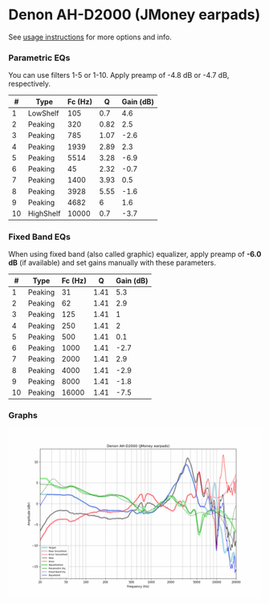 # Denon AH-D2000 (JMoney earpads)
See [usage instructions](https://github.com/jaakkopasanen/AutoEq#usage) for more options and info.

### Parametric EQs
You can use filters 1-5 or 1-10. Apply preamp of -4.8 dB or -4.7 dB, respectively.

|   # | Type      |   Fc (Hz) |    Q |   Gain (dB) |
|-----|-----------|-----------|------|-------------|
|   1 | LowShelf  |       105 | 0.7  |         4.6 |
|   2 | Peaking   |       320 | 0.82 |         2.5 |
|   3 | Peaking   |       785 | 1.07 |        -2.6 |
|   4 | Peaking   |      1939 | 2.89 |         2.3 |
|   5 | Peaking   |      5514 | 3.28 |        -6.9 |
|   6 | Peaking   |        45 | 2.32 |        -0.7 |
|   7 | Peaking   |      1400 | 3.93 |         0.5 |
|   8 | Peaking   |      3928 | 5.55 |        -1.6 |
|   9 | Peaking   |      4682 | 6    |         1.6 |
|  10 | HighShelf |     10000 | 0.7  |        -3.7 |

### Fixed Band EQs
When using fixed band (also called graphic) equalizer, apply preamp of **-6.0 dB** (if available) and set gains manually with these parameters.

|   # | Type    |   Fc (Hz) |    Q |   Gain (dB) |
|-----|---------|-----------|------|-------------|
|   1 | Peaking |        31 | 1.41 |         5.3 |
|   2 | Peaking |        62 | 1.41 |         2.9 |
|   3 | Peaking |       125 | 1.41 |         1   |
|   4 | Peaking |       250 | 1.41 |         2   |
|   5 | Peaking |       500 | 1.41 |         0.1 |
|   6 | Peaking |      1000 | 1.41 |        -2.7 |
|   7 | Peaking |      2000 | 1.41 |         2.9 |
|   8 | Peaking |      4000 | 1.41 |        -2.9 |
|   9 | Peaking |      8000 | 1.41 |        -1.8 |
|  10 | Peaking |     16000 | 1.41 |        -7.5 |

### Graphs
![](./Denon%20AH-D2000%20(JMoney%20earpads).png)
